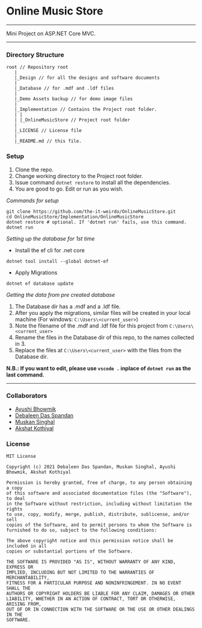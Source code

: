 # Online Music Store
---
Mini Project on ASP.NET Core MVC.

---

### Directory Structure
```
root // Repository root
   |
   |_Design // for all the designs and software documents
   |
   |_Database // for .mdf and .ldf files
   |
   |_Demo Assets backup // for demo image files
   |
   |_Implementation // Contains the Project root folder.
   | |
   | |_OnlineMusicStore // Project root folder
   |
   |_LICENSE // License file
   |
   |_README.md // this file.
```

### Setup

1. Clone the repo.
2. Change working directory to the Project root folder.
3. Issue command ```dotnet restore``` to install all the dependencies.
4. You are good to go. Edit or run as you wish.

_Commands for setup_

```
git clone https://github.com/the-it-weirdo/OnlineMusicStore.git
cd OnlineMusicStore/Implementation/OnlineMusicStore
dotnet restore # optional. If 'dotnet run' fails, use this command.
dotnet run
```

_Setting up the database for 1st time_
 - Install the ef cli for .net core
```
dotnet tool install --global dotnet-ef
```
 - Apply Migrations
 ```
 dotnet ef database update
 ```

 _Getting the data from pre created database_
  1. The Database dir has a .mdf and a .ldf file.
  2. After you apply the migrations, similar files will be created in your local machine (For windows: ```C:\Users\<current_user>```)
  3. Note the filename of the .mdf and .ldf file for this project from ```C:\Users\<current_user>```
  4. Rename the files in the Database dir of this repo, to the names collected in 3.
  5. Replace the files at ```C:\Users\<current_user>``` with the files from the Database dir.

**N.B.: If you want to edit, please use ```vscode .``` inplace of ```dotnet run``` as the last command.**

---
### Collaborators
- [Ayushi Bhowmik](https://github.com/ayushibhowmik)
- [Debaleen Das Spandan](https://github.com/the-it-weirdo)
- [Muskan Singhal](https://github.com/muskan3218)
- [Akshat Kothiyal](https://github.com/KothiyalAkshat)

### License
```
MIT License

Copyright (c) 2021 Debaleen Das Spandan, Muskan Singhal, Ayushi Bhowmik, Akshat Kothiyal

Permission is hereby granted, free of charge, to any person obtaining a copy
of this software and associated documentation files (the "Software"), to deal
in the Software without restriction, including without limitation the rights
to use, copy, modify, merge, publish, distribute, sublicense, and/or sell
copies of the Software, and to permit persons to whom the Software is
furnished to do so, subject to the following conditions:

The above copyright notice and this permission notice shall be included in all
copies or substantial portions of the Software.

THE SOFTWARE IS PROVIDED "AS IS", WITHOUT WARRANTY OF ANY KIND, EXPRESS OR
IMPLIED, INCLUDING BUT NOT LIMITED TO THE WARRANTIES OF MERCHANTABILITY,
FITNESS FOR A PARTICULAR PURPOSE AND NONINFRINGEMENT. IN NO EVENT SHALL THE
AUTHORS OR COPYRIGHT HOLDERS BE LIABLE FOR ANY CLAIM, DAMAGES OR OTHER
LIABILITY, WHETHER IN AN ACTION OF CONTRACT, TORT OR OTHERWISE, ARISING FROM,
OUT OF OR IN CONNECTION WITH THE SOFTWARE OR THE USE OR OTHER DEALINGS IN THE
SOFTWARE.
```

